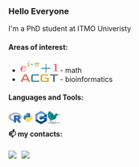 ### Hello Everyone
I'm a PhD student at ITMO Univeristy

#### Areas of interest:
- <img src = "./icons/math.svg" width = "75"> - math
- <img src = "./icons/bioinformatics_v1.svg" width = "75"> - bioinformatics
#### Languages and Tools:
<img align="left" width="26px" src="https://raw.githubusercontent.com/github/explore/80688e429a7d4ef2fca1e82350fe8e3517d3494d/topics/r/r.png" />
<img align="left" width="26px" src="https://raw.githubusercontent.com/github/explore/80688e429a7d4ef2fca1e82350fe8e3517d3494d/topics/python/python.png" />
<img align="left" width="26px" src="https://raw.githubusercontent.com/github/explore/80688e429a7d4ef2fca1e82350fe8e3517d3494d/topics/cpp/cpp.png" />
<img align="left" width="26px" src="https://raw.githubusercontent.com/github/explore/80688e429a7d4ef2fca1e82350fe8e3517d3494d/topics/latex/latex.png" />
<br/>

#### 📫 my contacts:
[<img align="left" width="26px" src="https://cdn.jsdelivr.net/npm/simple-icons@v4/icons/telegram.svg" />][telegram]
[<img align="left" width="26px" src="https://cdn.jsdelivr.net/npm/simple-icons@v4/icons/gmail.svg" />][mail]
<br/>

[telegram]: https://t.me/skifalan
[mail]: mailto:vdsukhov@yandex.ru
